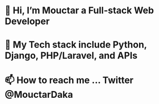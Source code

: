 # 👋 Hi, I’m Mouctar a Full-stack Web Developer
# 👀 My Tech stack include Python, Django, PHP/Laravel, and APIs
# 📫 How to reach me ... Twitter @MouctarDaka

<!---
MUK94/MUK94 is a ✨ special ✨ repository because its `README.md` (this file) appears on your GitHub profile.
You can click the Preview link to take a look at your changes.
--->

